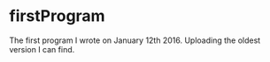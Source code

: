 # firstProgram
The first program I wrote on January 12th 2016. Uploading the oldest version I can find.
